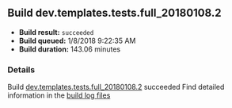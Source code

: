 ## Build dev.templates.tests.full_20180108.2
- **Build result:** `succeeded`
- **Build queued:** 1/8/2018 9:22:35 AM
- **Build duration:** 143.06 minutes
### Details
Build [dev.templates.tests.full_20180108.2](https://winappstudio.visualstudio.com/web/build.aspx?pcguid=a4ef43be-68ce-4195-a619-079b4d9834c2&builduri=vstfs%3a%2f%2f%2fBuild%2fBuild%2f24616) succeeded
Find detailed information in the [build log files](https://uwpctdiags.blob.core.windows.net/buildlogs/dev.templates.tests.full_20180108.2_logs.zip)
